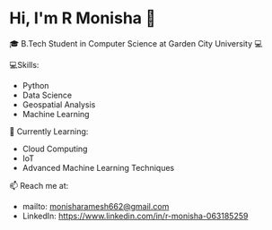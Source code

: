 # Hi, I'm R Monisha 👋
🎓 B.Tech Student in Computer Science at Garden City University 💻

💻Skills:
- Python
- Data Science
- Geospatial Analysis
- Machine Learning

🌱 Currently Learning:
- Cloud Computing
- IoT
- Advanced Machine Learning Techniques

📫 Reach me at:
- mailto: monisharamesh662@gmail.com
- LinkedIn: https://www.linkedin.com/in/r-monisha-063185259
